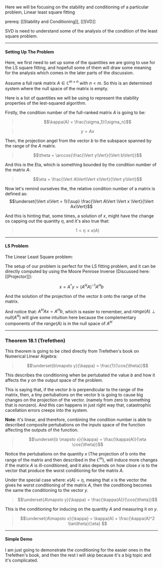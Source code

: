 Here we will be focusing on the stability and conditioning of a particular problem, Linear least square fitting 

prereq: [[Stability and Conditioning]], [[SVD]]

SVD is need to understand some of the analysis of the condition of the least square problem. 

---

#### **Setting Up The Problem**

Here, we first need to set up some of the quantities we are going to use for the LS square fitting, and hopefull some of them will draw some meaning for the analysis which comes in the later parts of the discussion. 

Assume a full rank matrix $A\in \mathbb{C}^{m\times n}$ with $n < m$. So this is an determined system where the null space of the matrix is empty. 

Here is a list of quantities we will be using to represent the stability properties of the lest-squared algorithm. 

Firstly, the condition number of the full-ranked matrix $A$ is going to be: 

> $$\kappa(A) = \frac{\sigma_1}{\sigma_n}$$

> $$y = Ax$$

Then, the projection angel from the vector $b$ to the subspace spanned by the range of the $A$ matrix.

> $$\theta = \arccos{\frac{\Vert y\Vert}{\Vert b\Vert}}$$

And this is the Eta, which is something bounded by the condition number of the matrix $A$: 

> $$\eta = \frac{\Vert A\Vert\Vert x\Vert}{\Vert y\Vert}$$

Now let's remind ourselves the, the relative condition number of a matrix is defined as: 
$$\underset{\Vert x\Vert = 1}{\sup} \frac{\Vert A\Vert \Vert x \Vert}{\Vert Ax\Vert}$$

And this is hinting that, some times, a solution of $x$,  might have the change os capping out the quantity $\eta$, and it's also true that: 

> $$1 < \eta \leq \kappa(A)$$

---
#### **LS Problem**

The Linear Least Square problem: 

The setup of our problem is perfect for the LS fitting problem, and it can be directly computed by using the Moore Penrose Inverse (Discussed here: [[Projector]]): 

$$x = A^\dagger y = (A^HA)^{-1}A^Hb$$

And the solution of the projection of the vector $b$ onto the range of the matrix. 

And notice that: $A^HAx = A^Hb$, which is easier to remember, and $range(A)\perp null(A^H)$ will give some intuition here because the complementary components of the $range(A)$ is in the null space of $A^H$

---

### **Theorem 18.1 (Trefethen)**

This theorem is going to be cited directly from Trefethen's book on Numerical LInear Algebra: 

> $$\underset{b\mapsto y}{\kappa} = \frac{1}{\cos{\theta}}$$

This describes the conditioning when be pertubated the value $b$ and how it affects the $y$ on the output space of the problem. 

This is saying that, if the vector $b$ is perpendicular to the range of the matrix, then, a tiny pertubations on the vector b is going to cause big changes on the projection of the vector. (namely from zero to something that is nonzero). And this can happens in just right way that, catastrophic cacellation errors creeps into the system. 

**Note**:  it's linear, and therefore, combining the condition number is able to described composite pertubations on the inputs space of the function affecting the outputs of the function. 

> $$\underset{b \mapsto x}{\kappa} = \frac{\kappa(A)}{\eta \cos{\theta}}$$


Notice the pertubations on the quantity $x$ (The projection of b onto the range of the matrix and then described in the $\mathbb{C}^m$), will induce more changes if the matrix $A$ is ill-conditioned, and it also depends on how close $x$ is to the vector that produce the worst conditioning for the matrix $A$. 

Under the special case where: $\kappa(A) = \eta$, meaing that $x$ is the vector the gives he worst conditioning of the matrix $A$, then the conditiong becomes the same the conditioning to the vector $y$. 

> $$\underset{A\mapsto y}{\kappa} = \frac{\kappa(A)}{\cos{\theta}}$$

This is the conditioning for inducing on the quantity $A$ and measuring it on $y$. 

> $$\underset{A\mapsto x}{\kappa} = \kappa(A) + \frac{\kappa(A)^2 \tan\theta}{\eta} $$

--- 

#### **Simple Demo**

I am just going to demonstrate the conditioning for the easier ones in the Trefethen's book, and then the rest I will skip because it's a big topic and it's complicated. 


